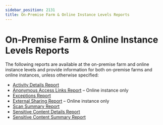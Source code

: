 ```yaml
---
sidebar_position: 2131
title: On-Premise Farm & Online Instance Levels Reports
---
```


# On-Premise Farm & Online Instance Levels Reports

The following reports are available at the on-premise farm and online instance levels and provide information for both on-premise farms and online instances, unless otherwise specified:

* [Activity Details Report](ActivityDetails "Activity Details Report")
* [Anonymous Access Links Report](AnonymousAccessLinks "Anonymous Access Links Report") – Online instance only
* [Exceptions Report](Exceptions "Exceptions Report")
* [External Sharing Report](ExternalSharing "External Sharing Report") – Online instance only
* [Scan Summary Report](ScanSummary "Scan Summary Report")
* [Sensitive Content Details Report](SensitiveContentDetails "Sensitive Content Details Report")
* [Sensitive Content Summary Report](SensitiveContentSummary "Sensitive Content Summary Report")